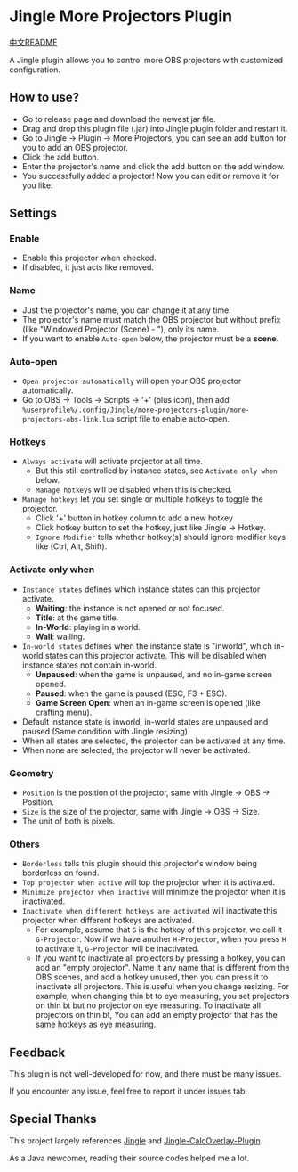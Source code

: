 # Jingle More Projectors Plugin

[中文README](https://github.com/Naturean/Jingle-MoreProjectors-Plugin/blob/main/README_zh.md)

A Jingle plugin allows you to control more OBS projectors with customized configuration.

## How to use?

- Go to release page and download the newest jar file.
- Drag and drop this plugin file (.jar) into Jingle plugin folder and restart it.
- Go to Jingle -> Plugin -> More Projectors, you can see an add button for you to add an OBS projector.
- Click the add button.
- Enter the projector's name and click the add button on the add window.
- You successfully added a projector! Now you can edit or remove it for you like.

## Settings

### Enable

- Enable this projector when checked.
- If disabled, it just acts like removed.

### Name

- Just the projector's name, you can change it at any time.
- The projector's name must match the OBS projector but without prefix (like "Windowed Projector (Scene) - "), only its name.
- If you want to enable `Auto-open` below, the projector must be a **scene**.

### Auto-open

- `Open projector automatically` will open your OBS projector automatically.
- Go to OBS -> Tools -> Scripts -> '+' (plus icon), then add `%userprofile%/.config/Jingle/more-projectors-plugin/more-projectors-obs-link.lua` script file to enable auto-open.

### Hotkeys

- `Always activate` will activate projector at all time.
    - But this still controlled by instance states, see `Activate only when` below.
    - `Manage hotkeys` will be disabled when this is checked.
- `Manage hotkeys` let you set single or multiple hotkeys to toggle the projector.
  - Click '+' button in hotkey column to add a new hotkey
  - Click hotkey button to set the hotkey, just like Jingle -> Hotkey.
  - `Ignore Modifier` tells whether hotkey(s) should ignore modifier keys like (Ctrl, Alt, Shift).

### Activate only when

- `Instance states` defines which instance states can this projector activate.
    - **Waiting**: the instance is not opened or not focused.
    - **Title**: at the game title.
    - **In-World**: playing in a world.
    - **Wall**: walling.
- `In-world states` defines when the instance state is "inworld", which in-world states can this projector activate. This will be disabled when instance states not contain in-world.
    - **Unpaused**: when the game is unpaused, and no in-game screen opened.
    - **Paused**: when the game is paused (ESC, F3 + ESC).
    - **Game Screen Open**: when an in-game screen is opened (like crafting menu).
- Default instance state is inworld, in-world states are unpaused and paused (Same condition with Jingle resizing).
- When all states are selected, the projector can be activated at any time.
- When none are selected, the projector will never be activated.

### Geometry

- `Position` is the position of the projector, same with Jingle -> OBS -> Position.
- `Size` is the size of the projector, same with Jingle -> OBS -> Size.
- The unit of both is pixels.

### Others

- `Borderless` tells this plugin should this projector's window being borderless on found.
- `Top projector when active` will top the projector when it is activated.
- `Minimize projector when inactive` will minimize the projector when it is inactivated.
- `Inactivate when different hotkeys are activated` will inactivate this projector when different hotkeys are activated.
  - For example, assume that `G` is the hotkey of this projector, we call it `G-Projector`. Now if we have another `H-Projector`, when you press `H` to activate it, `G-Projector` will be inactivated.
  - If you want to inactivate all projectors by pressing a hotkey, you can add an "empty projector". Name it any name that is different from the OBS scenes, and add a hotkey unused, then you can press it to inactivate all projectors. This is useful when you change resizing. For example, when changing thin bt to eye measuring, you set projectors on thin bt but no projector on eye measuring. To inactivate all projectors on thin bt, You can add an empty projector that has the same hotkeys as eye measuring.

## Feedback

This plugin is not well-developed for now, and there must be many issues.

If you encounter any issue, feel free to report it under issues tab.

## Special Thanks

This project largely references [Jingle](https://github.com/DuncanRuns/Jingle) and [Jingle-CalcOverlay-Plugin](https://github.com/marin774/Jingle-CalcOverlay-Plugin).

As a Java newcomer, reading their source codes helped me a lot.